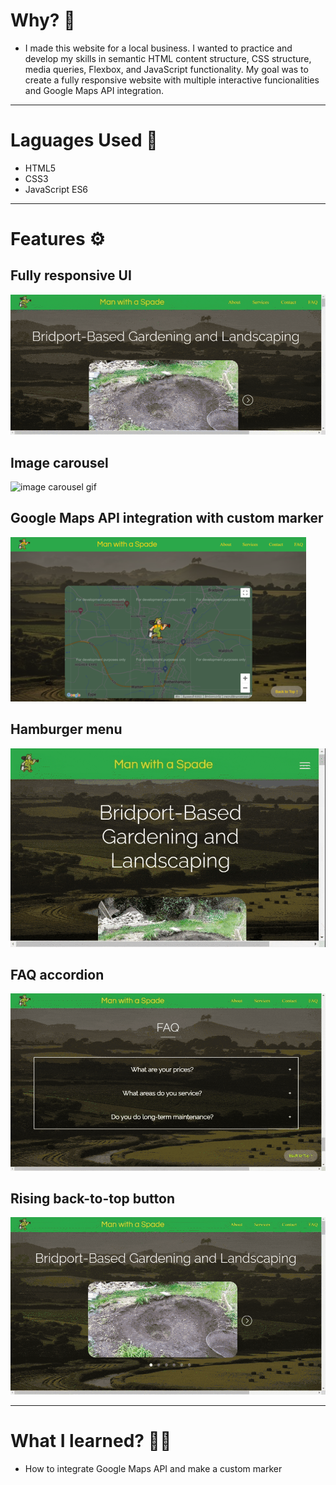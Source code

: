 # Why? 🤔
- I made this website for a local business. I wanted to practice and develop my skills in semantic HTML content structure, CSS structure, media queries, Flexbox, and JavaScript functionality. My goal was to create a fully responsive website with multiple interactive funcionalities and Google Maps API integration.

---

# Laguages Used 💬
- HTML5
- CSS3
- JavaScript ES6

---

# Features ⚙
## Fully responsive UI
![mobile mode gif](/img/responsivegifcom.gif)


## Image carousel
![image carousel gif](/img/carouselgif.gif)

## Google Maps API integration with custom marker
![map screenshot](/img/map.png)

## Hamburger menu
![hamburger menu gif](/img/hamburgergifcom.gif)

## FAQ accordion
![faq accordion gif](/img/faq.gif)

## Rising back-to-top button
![back-to-top gif](/img/backtotop.gif)

---

# What I learned? 👨‍💻
- How to integrate Google Maps API and make a custom marker

